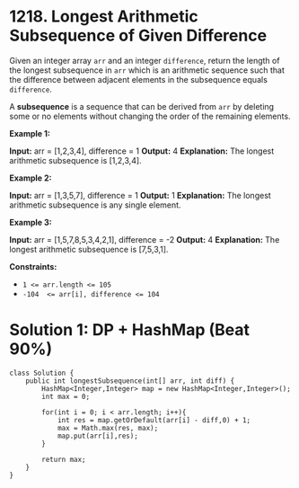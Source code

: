 # 1218. Longest Arithmetic Subsequence of Given Difference
Given an integer array  `arr`  and an integer  `difference`, return the length of the longest subsequence in  `arr`  which is an arithmetic sequence such that the difference between adjacent elements in the subsequence equals  `difference`.

A  **subsequence**  is a sequence that can be derived from  `arr`  by deleting some or no elements without changing the order of the remaining elements.

**Example 1:**

**Input:** arr = [1,2,3,4], difference = 1
**Output:** 4
**Explanation:** The longest arithmetic subsequence is [1,2,3,4].

**Example 2:**

**Input:** arr = [1,3,5,7], difference = 1
**Output:** 1
**Explanation:** The longest arithmetic subsequence is any single element.

**Example 3:**

**Input:** arr = [1,5,7,8,5,3,4,2,1], difference = -2
**Output:** 4
**Explanation:** The longest arithmetic subsequence is [7,5,3,1].

**Constraints:**

-   `1 <= arr.length <= 105`
-   `-104  <= arr[i], difference <= 104`

# Solution 1: DP + HashMap (Beat 90%)
```
class Solution {
    public int longestSubsequence(int[] arr, int diff) {
        HashMap<Integer,Integer> map = new HashMap<Integer,Integer>();
        int max = 0;
        
        for(int i = 0; i < arr.length; i++){
            int res = map.getOrDefault(arr[i] - diff,0) + 1;
            max = Math.max(res, max);
            map.put(arr[i],res);
        }
        
        return max;
    }
}
```